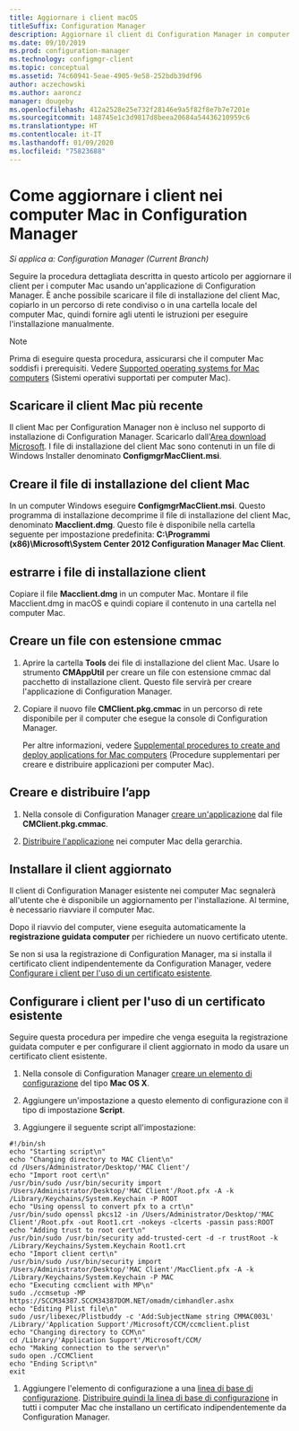 ```yaml
---
title: Aggiornare i client macOS
titleSuffix: Configuration Manager
description: Aggiornare il client di Configuration Manager in computer Mac.
ms.date: 09/10/2019
ms.prod: configuration-manager
ms.technology: configmgr-client
ms.topic: conceptual
ms.assetid: 74c60941-5eae-4905-9e58-252bdb39df96
author: aczechowski
ms.author: aaroncz
manager: dougeby
ms.openlocfilehash: 412a2528e25e732f28146e9a5f82f8e7b7e7201e
ms.sourcegitcommit: 148745e1c3d9817d8beea20684a54436210959c6
ms.translationtype: HT
ms.contentlocale: it-IT
ms.lasthandoff: 01/09/2020
ms.locfileid: "75823688"
---
```

# <a name="how-to-upgrade-clients-on-mac-computers-in-configuration-manager"></a>Come aggiornare i client nei computer Mac in Configuration Manager

*Si applica a: Configuration Manager (Current Branch)*

Seguire la procedura dettagliata descritta in questo articolo per aggiornare il client per i computer Mac usando un'applicazione di Configuration Manager. È anche possibile scaricare il file di installazione del client Mac, copiarlo in un percorso di rete condiviso o in una cartella locale del computer Mac, quindi fornire agli utenti le istruzioni per eseguire l'installazione manualmente.  

> [!NOTE]  
> Prima di eseguire questa procedura, assicurarsi che il computer Mac soddisfi i prerequisiti. Vedere [Supported operating systems for Mac computers](/sccm/core/plan-design/configs/supported-operating-systems-for-clients-and-devices#mac-computers) (Sistemi operativi supportati per computer Mac).  

## <a name="download-the-latest-mac-client"></a>Scaricare il client Mac più recente

Il client Mac per Configuration Manager non è incluso nel supporto di installazione di Configuration Manager. Scaricarlo dall'[Area download Microsoft](https://www.microsoft.com/download/details.aspx?id=47719). I file di installazione del client Mac sono contenuti in un file di Windows Installer denominato **ConfigmgrMacClient.msi**.  

## <a name="create-the-mac-client-installation-file"></a>Creare il file di installazione del client Mac

In un computer Windows eseguire **ConfigmgrMacClient.msi**. Questo programma di installazione decomprime il file di installazione del client Mac, denominato **Macclient.dmg**. Questo file è disponibile nella cartella seguente per impostazione predefinita: **C:\Programmi (x86)\Microsoft\System Center 2012 Configuration Manager Mac Client**.  

## <a name="extract-the-client-installation-files"></a>estrarre i file di installazione client

Copiare il file **Macclient.dmg** in un computer Mac. Montare il file Macclient.dmg in macOS e quindi copiare il contenuto in una cartella nel computer Mac.  

## <a name="create-a-cmmac-file"></a>Creare un file con estensione cmmac

1. Aprire la cartella **Tools** dei file di installazione del client Mac. Usare lo strumento **CMAppUtil** per creare un file con estensione cmmac dal pacchetto di installazione client. Questo file servirà per creare l'applicazione di Configuration Manager.  

2. Copiare il nuovo file **CMClient.pkg.cmmac** in un percorso di rete disponibile per il computer che esegue la console di Configuration Manager.  

    Per altre informazioni, vedere [Supplemental procedures to create and deploy applications for Mac computers](/sccm/apps/get-started/creating-mac-computer-applications#supplemental-procedures-to-create-and-deploy-applications-for-mac-computers) (Procedure supplementari per creare e distribuire applicazioni per computer Mac).  

## <a name="create-and-deploy-the-app"></a>Creare e distribuire l’app

1. Nella console di Configuration Manager [creare un'applicazione](/sccm/apps/get-started/creating-mac-computer-applications) dal file **CMClient.pkg.cmmac**.  

2. [Distribuire l'applicazione](/sccm/apps/deploy-use/deploy-applications) nei computer Mac della gerarchia.  

## <a name="install-the-updated-client"></a>Installare il client aggiornato

Il client di Configuration Manager esistente nei computer Mac segnalerà all'utente che è disponibile un aggiornamento per l'installazione. Al termine, è necessario riavviare il computer Mac.  

Dopo il riavvio del computer, viene eseguita automaticamente la **registrazione guidata computer** per richiedere un nuovo certificato utente.

Se non si usa la registrazione di Configuration Manager, ma si installa il certificato client indipendentemente da Configuration Manager, vedere [Configurare i client per l'uso di un certificato esistente](#BKMK_UpgradingClient_MachineEnrollment).  

## <a name="BKMK_UpgradingClient_MachineEnrollment"></a> Configurare i client per l'uso di un certificato esistente

Seguire questa procedura per impedire che venga eseguita la registrazione guidata computer e per configurare il client aggiornato in modo da usare un certificato client esistente.  

1. Nella console di Configuration Manager [creare un elemento di configurazione](/sccm/compliance/deploy-use/create-configuration-items-for-mac-os-x-devices-managed-with-the-client) del tipo **Mac OS X**.  

1. Aggiungere un'impostazione a questo elemento di configurazione con il tipo di impostazione **Script**.  

1. Aggiungere il seguente script all'impostazione:  

  ``` Shell
  #!/bin/sh  
  echo "Starting script\n"  
  echo "Changing directory to MAC Client\n"  
  cd /Users/Administrator/Desktop/'MAC Client'/  
  echo "Import root cert\n"  
  /usr/bin/sudo /usr/bin/security import /Users/Administrator/Desktop/'MAC Client'/Root.pfx -A -k /Library/Keychains/System.Keychain -P ROOT  
  echo "Using openssl to convert pfx to a crt\n"  
  /usr/bin/sudo openssl pkcs12 -in /Users/Administrator/Desktop/'MAC Client'/Root.pfx -out Root1.crt -nokeys -clcerts -passin pass:ROOT  
  echo "Adding trust to root cert\n"  
  /usr/bin/sudo /usr/bin/security add-trusted-cert -d -r trustRoot -k /Library/Keychains/System.Keychain Root1.crt  
  echo "Import client cert\n"  
  /usr/bin/sudo /usr/bin/security import /Users/Administrator/Desktop/'MAC Client'/MacClient.pfx -A -k /Library/Keychains/System.Keychain -P MAC  
  echo "Executing ccmclient with MP\n"  
  sudo ./ccmsetup -MP https://SCCM34387.SCCM34387DOM.NET/omadm/cimhandler.ashx  
  echo "Editing Plist file\n"  
  sudo /usr/libexec/Plistbuddy -c 'Add:SubjectName string CMMAC003L' /Library/'Application Support'/Microsoft/CCM/ccmclient.plist  
  echo "Changing directory to CCM\n"  
  cd /Library/'Application Support'/Microsoft/CCM/  
  echo "Making connection to the server\n"  
  sudo open ./CCMClient  
  echo "Ending Script\n"  
  exit  
  ```  

1. Aggiungere l'elemento di configurazione a una [linea di base di configurazione](/sccm/compliance/deploy-use/create-configuration-baselines). [Distribuire quindi la linea di base di configurazione](/sccm/compliance/deploy-use/deploy-configuration-baselines) in tutti i computer Mac che installano un certificato indipendentemente da Configuration Manager.  
